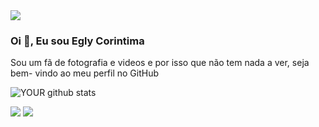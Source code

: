 <img src="https://github.com/pr2tik1/pr2tik1/blob/master/IMAGE-NAME">

### Oi 👋, Eu sou Egly Corintima

Sou um fã de fotografia e videos e por isso que não tem nada a ver, seja bem- vindo ao meu perfil no GitHub

![YOUR github stats](https://github-readme-stats.vercel.app/api?username=eglysc)

[<img src="https://img.shields.io/badge/linkedin-%230077B5.svg?&style=for-the-badge&logo=linkedin&logoColor=white" />](https://www.linkedin.com/in/eglysantana/) [<img src = "https://img.shields.io/badge/instagram-%23E4405F.svg?&style=for-the-badge&logo=instagram&logoColor=white">](https://www.instagram.com/eglysantana/)
<!---
eglysc/eglysc is a ✨ special ✨ repository because its `README.md` (this file) appears on your GitHub profile.
You can click the Preview link to take a look at your changes.
--->
